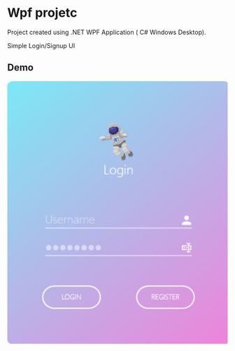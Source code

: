 
# Wpf projetc 

Project created using .NET WPF Application ( C# Windows Desktop).

Simple Login/Signup UI


## Demo

<img src="/WPFSignup/Images/Demo.png" alt="Demo" title="App Image">


